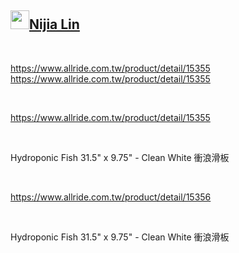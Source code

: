 <h2 id="user-content-nijia-lin"><a class="heading-link" href="#nijia-lin">
<img src="https://camo.githubusercontent.com/c47c41c34d2fe42386a5c2beaacb8c19b67d1368cdd01cc79fd955b1fbc70619/68747470733a2f2f7370726f66696c652e6c696e652d7363646e2e6e65742f30684b76546f73535a4e46466c354667624642586c714a676c47467a4e615a30314c584852616278684654446c4e493174614269565a61423543536a74484a31594a41434a534e307846486a703142574d5f5a30446f6258346d536d35414946454d584868627551" width="30" height="30" data-canonical-src="https://sprofile.line-scdn.net/0hKvTosSZNFFl5FgbFBXlqJglGFzNaZ01LXHRabxhFTDlNI1taBiVZaB5CSjtHJ1YJACJSN0xFHjp1BWM_Z0DobX4mSm5AIFEMXHhbuQ" style="max-width: 100%;">Nijia Lin<span aria-hidden="true" class="octicon octicon-link"></span></a></h2><br><p><a href="https://www.allride.com.tw/product/detail/15355" rel="nofollow">https://www.allride.com.tw/product/detail/15355</a>
<a href="https://www.allride.com.tw/product/detail/15355" rel="nofollow">https://www.allride.com.tw/product/detail/15355</a></p>
<br /><p><a href="https://www.allride.com.tw/product/detail/15355" rel="nofollow">https://www.allride.com.tw/product/detail/15355</a></p>
<br /><p>Hydroponic Fish 31.5" x 9.75" - Clean White 衝浪滑板</p>
<br /><p><a href="https://www.allride.com.tw/product/detail/15356" rel="nofollow">https://www.allride.com.tw/product/detail/15356</a></p>
<br /><p>Hydroponic Fish 31.5" x 9.75" - Clean White 衝浪滑板</p>
